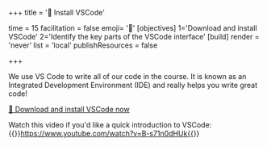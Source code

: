 +++
title = '🧰 Install VSCode'

time = 15
facilitation = false
emoji= '🧩'
[objectives]
    1='Download and install VSCode'
    2='Identify the key parts of the VSCode interface'
[build]
  render = 'never'
  list = 'local'
  publishResources = false

+++

We use VS Code to write all of our code in the course. It is known as an Integrated Development Environment (IDE) and really helps you write great code!

[🔗 Download and install VSCode now](https://code.visualstudio.com/)

Watch this video if you'd like a quick introduction to VSCode:
{{<youtube>}}https://www.youtube.com/watch?v=B-s71n0dHUk{{</youtube>}}
